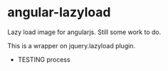 angular-lazyload
================

Lazy load image for angularjs. Still some work to do.

This is a wrapper on jquery.lazyload plugin.

* TESTING process
